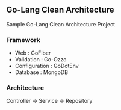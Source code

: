 ## Go-Lang Clean Architecture

Sample Go-Lang Clean Architecture Project

### Framework

- Web : GoFiber
- Validation : Go-Ozzo
- Configuration : GoDotEnv
- Database : MongoDB

### Architecture

Controller -> Service -> Repository